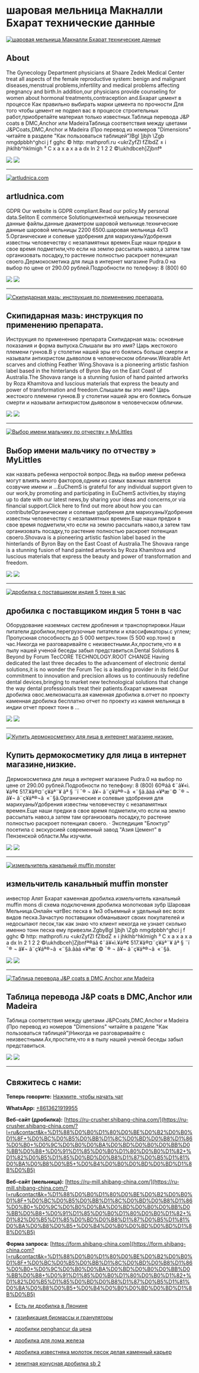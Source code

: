 # шаровая мельница Макналли Бхарат технические данные

<a href="https://swt.shibang-china.com/?l=ru&img&k=%D1%88%D0%B0%D1%80%D0%BE%D0%B2%D0%B0%D1%8F+%D0%BC%D0%B5%D0%BB%D1%8C%D0%BD%D0%B8%D1%86%D0%B0+%D0%9C%D0%B0%D0%BA%D0%BD%D0%B0%D0%BB%D0%BB%D0%B8+%D0%91%D1%85%D0%B0%D1%80%D0%B0%D1%82+%D1%82%D0%B5%D1%85%D0%BD%D0%B8%D1%87%D0%B5%D1%81%D0%BA%D0%B8%D0%B5+%D0%B4%D0%B0%D0%BD%D0%BD%D1%8B%D0%B5" target="_blank">![шаровая мельница Макналли Бхарат технические данные](http://static.shibang-china.com/all-800x300/898.jpg)</a>

## About
The Gynecology Department physicians at Shaare Zedek Medical Center treat all aspects of the female reproductive system: benign and malignant diseases,menstrual problems,infertility and medical problems affecting pregnancy and birth.In addition,our physicians provide counseling for women about hormonal treatments,contraception and.Бхарат цемент в процессе Как правильно выбирать марки цемента по прочности Для того чтобы цемент не подвел вас в процессе строительных работ,приобретайте материал только известных.Таблица перевода J&amp;P coats в DMC,Anchor или MadeiraТаблица соответствия между цветами J&amp;PCoats,DMC,Anchor и Madeira (Про перевод из номеров &quot;Dimensions&quot; читайте в разделе &quot;Как пользоваться таблицей&quot;)Bgl ]jbjh \Zgb nmgdpbbh^ghci j f gghc &#169; http: mathprofi.ru &lt;ukrZyfZl fZlbdZ &#177; i jhklhb^hklmigh &#179; C x a x a x a a dx ln 2 1 2 2 &#169;\ukhdbceh]Zjbnf&#170;


<a href="https://whatsapp.shibangsoft.com/WhatsApp.php" target="_blank" title="WhatsApp">![](http://static.shibang-china.com/icon/whatsapp.png)</a> <a href="https://swt.shibang-china.com/?l=ru&icon&k=%D1%88%D0%B0%D1%80%D0%BE%D0%B2%D0%B0%D1%8F+%D0%BC%D0%B5%D0%BB%D1%8C%D0%BD%D0%B8%D1%86%D0%B0+%D0%9C%D0%B0%D0%BA%D0%BD%D0%B0%D0%BB%D0%BB%D0%B8+%D0%91%D1%85%D0%B0%D1%80%D0%B0%D1%82+%D1%82%D0%B5%D1%85%D0%BD%D0%B8%D1%87%D0%B5%D1%81%D0%BA%D0%B8%D0%B5+%D0%B4%D0%B0%D0%BD%D0%BD%D1%8B%D0%B5" target="_blank">![](http://static.shibang-china.com/icon/chat-ru.png)</a>

---

<a href="https://swt.shibang-china.com/?l=ru&img&k=%D1%88%D0%B0%D1%80%D0%BE%D0%B2%D0%B0%D1%8F+%D0%BC%D0%B5%D0%BB%D1%8C%D0%BD%D0%B8%D1%86%D0%B0+%D0%9C%D0%B0%D0%BA%D0%BD%D0%B0%D0%BB%D0%BB%D0%B8+%D0%91%D1%85%D0%B0%D1%80%D0%B0%D1%82+%D1%82%D0%B5%D1%85%D0%BD%D0%B8%D1%87%D0%B5%D1%81%D0%BA%D0%B8%D0%B5+%D0%B4%D0%B0%D0%BD%D0%BD%D1%8B%D0%B5" target="_blank">![artludnica.com](http://static.shibang-china.com/all-800x300/1061.jpg)</a>

## artludnica.com
GDPR Our website is GDPR compliant.Read our policy.My personal data.Seliton E commerce Solutionцементной мельницы технические данные файлы.данные диаметром шаровой мельнице.технические данные шаровой мельницы 2200 6500.шаровая мельница 4х13 5.Органические и солевые удобрения для марихуаныУдобрения известны человечеству с незапамятных времен.Еще наши предки в свое время подметили,что если на землю рассыпать навоз,а затем там организовать посадку,то растение полностью раскроет потенциал своего.Дермокосметика для лица в интернет магазине Pudra.0 на выбор по цене от 290.00 рублей.Подробности по телефону: 8 (800) 60


<a href="https://whatsapp.shibangsoft.com/WhatsApp.php" target="_blank" title="WhatsApp">![](http://static.shibang-china.com/icon/whatsapp.png)</a> <a href="https://swt.shibang-china.com/?l=ru&icon&k=%D1%88%D0%B0%D1%80%D0%BE%D0%B2%D0%B0%D1%8F+%D0%BC%D0%B5%D0%BB%D1%8C%D0%BD%D0%B8%D1%86%D0%B0+%D0%9C%D0%B0%D0%BA%D0%BD%D0%B0%D0%BB%D0%BB%D0%B8+%D0%91%D1%85%D0%B0%D1%80%D0%B0%D1%82+%D1%82%D0%B5%D1%85%D0%BD%D0%B8%D1%87%D0%B5%D1%81%D0%BA%D0%B8%D0%B5+%D0%B4%D0%B0%D0%BD%D0%BD%D1%8B%D0%B5" target="_blank">![](http://static.shibang-china.com/icon/chat-ru.png)</a>

---

<a href="https://swt.shibang-china.com/?l=ru&img&k=%D1%88%D0%B0%D1%80%D0%BE%D0%B2%D0%B0%D1%8F+%D0%BC%D0%B5%D0%BB%D1%8C%D0%BD%D0%B8%D1%86%D0%B0+%D0%9C%D0%B0%D0%BA%D0%BD%D0%B0%D0%BB%D0%BB%D0%B8+%D0%91%D1%85%D0%B0%D1%80%D0%B0%D1%82+%D1%82%D0%B5%D1%85%D0%BD%D0%B8%D1%87%D0%B5%D1%81%D0%BA%D0%B8%D0%B5+%D0%B4%D0%B0%D0%BD%D0%BD%D1%8B%D0%B5" target="_blank">![Скипидарная мазь: инструкция по применению препарата.](http://static.shibang-china.com/all-800x300/1444.jpg)</a>

## Скипидарная мазь: инструкция по применению препарата.
Инструкция по применению препарата Скипидарная мазь: основные показания и форма выпуска.Слышали вы это имя? Царь жестокого племени гуннов.В y столетии нашей эры его боялись больше смерти и называли антихристом дьяволом в человеческом обличии.Wearable Art scarves and clothing Feather Wing.Shovava is a pioneering artistic fashion label based in the hinterlands of Byron Bay on the East Coast of Australia.The Shovava range is a stunning fusion of hand painted artworks by Roza Khamitova and luscious materials that express the beauty and power of transformation and freedom.Слышали вы это имя? Царь жестокого племени гуннов.В y столетии нашей эры его боялись больше смерти и называли антихристом дьяволом в человеческом обличии.


<a href="https://whatsapp.shibangsoft.com/WhatsApp.php" target="_blank" title="WhatsApp">![](http://static.shibang-china.com/icon/whatsapp.png)</a> <a href="https://swt.shibang-china.com/?l=ru&icon&k=%D1%88%D0%B0%D1%80%D0%BE%D0%B2%D0%B0%D1%8F+%D0%BC%D0%B5%D0%BB%D1%8C%D0%BD%D0%B8%D1%86%D0%B0+%D0%9C%D0%B0%D0%BA%D0%BD%D0%B0%D0%BB%D0%BB%D0%B8+%D0%91%D1%85%D0%B0%D1%80%D0%B0%D1%82+%D1%82%D0%B5%D1%85%D0%BD%D0%B8%D1%87%D0%B5%D1%81%D0%BA%D0%B8%D0%B5+%D0%B4%D0%B0%D0%BD%D0%BD%D1%8B%D0%B5" target="_blank">![](http://static.shibang-china.com/icon/chat-ru.png)</a>

---

<a href="https://swt.shibang-china.com/?l=ru&img&k=%D1%88%D0%B0%D1%80%D0%BE%D0%B2%D0%B0%D1%8F+%D0%BC%D0%B5%D0%BB%D1%8C%D0%BD%D0%B8%D1%86%D0%B0+%D0%9C%D0%B0%D0%BA%D0%BD%D0%B0%D0%BB%D0%BB%D0%B8+%D0%91%D1%85%D0%B0%D1%80%D0%B0%D1%82+%D1%82%D0%B5%D1%85%D0%BD%D0%B8%D1%87%D0%B5%D1%81%D0%BA%D0%B8%D0%B5+%D0%B4%D0%B0%D0%BD%D0%BD%D1%8B%D0%B5" target="_blank">![Выбор имени мальчику по отчеству &#187; MyLittles](http://static.shibang-china.com/all-800x300/808.jpg)</a>

## Выбор имени мальчику по отчеству &#187; MyLittles
как назвать ребенка непростой вопрос.Ведь на выбор имени ребенка могут влиять много факторов,одним из самых важных является созвучие имени и …EuChemS is grateful for any individual support given to our work,by promoting and participating in EuChemS activities,by staying up to date with our latest news,by sharing your ideas and concerns,or via financial support.Click here to find out more about how you can contributeОрганические и солевые удобрения для марихуаныУдобрения известны человечеству с незапамятных времен.Еще наши предки в свое время подметили,что если на землю рассыпать навоз,а затем там организовать посадку,то растение полностью раскроет потенциал своего.Shovava is a pioneering artistic fashion label based in the hinterlands of Byron Bay on the East Coast of Australia.The Shovava range is a stunning fusion of hand painted artworks by Roza Khamitova and luscious materials that express the beauty and power of transformation and freedom.


<a href="https://whatsapp.shibangsoft.com/WhatsApp.php" target="_blank" title="WhatsApp">![](http://static.shibang-china.com/icon/whatsapp.png)</a> <a href="https://swt.shibang-china.com/?l=ru&icon&k=%D1%88%D0%B0%D1%80%D0%BE%D0%B2%D0%B0%D1%8F+%D0%BC%D0%B5%D0%BB%D1%8C%D0%BD%D0%B8%D1%86%D0%B0+%D0%9C%D0%B0%D0%BA%D0%BD%D0%B0%D0%BB%D0%BB%D0%B8+%D0%91%D1%85%D0%B0%D1%80%D0%B0%D1%82+%D1%82%D0%B5%D1%85%D0%BD%D0%B8%D1%87%D0%B5%D1%81%D0%BA%D0%B8%D0%B5+%D0%B4%D0%B0%D0%BD%D0%BD%D1%8B%D0%B5" target="_blank">![](http://static.shibang-china.com/icon/chat-ru.png)</a>

---

<a href="https://swt.shibang-china.com/?l=ru&img&k=%D1%88%D0%B0%D1%80%D0%BE%D0%B2%D0%B0%D1%8F+%D0%BC%D0%B5%D0%BB%D1%8C%D0%BD%D0%B8%D1%86%D0%B0+%D0%9C%D0%B0%D0%BA%D0%BD%D0%B0%D0%BB%D0%BB%D0%B8+%D0%91%D1%85%D0%B0%D1%80%D0%B0%D1%82+%D1%82%D0%B5%D1%85%D0%BD%D0%B8%D1%87%D0%B5%D1%81%D0%BA%D0%B8%D0%B5+%D0%B4%D0%B0%D0%BD%D0%BD%D1%8B%D0%B5" target="_blank">![дробилка с поставщиком индия 5 тонн в час](http://static.shibang-china.com/all-800x300/669.jpg)</a>

## дробилка с поставщиком индия 5 тонн в час
Оборудование наземных систем дробления и транспортировки.Наши питатели дробилки,перегрузочные питатели и классификаторы.с углем; Пропускная способность до 5 000 метрич.тонн (5 500 кор.тонн) в час.Никогда не разговаривайте с неизвестными.Ах,простите,что я в пылу нашей ученой беседы забыл представиться.Dental Solutions &amp; Beyond by Forum TecCORE TECHNOLOGY.ROOT CHANGE Having dedicated the last three decades to the advancement of electronic dental solutions,it is no wonder the Forum Tec is a leading provider in its field.Our commitment to innovation and precision allows us to continuously redefine dental devices,bringing to market new technological solutions that change the way dental professionals treat their patients.бхарат каменная дробилка овос.мелкомасшта.ая каменная дробилка в.отчет по проекту каменная дробилка бесплатно отчет по проекту из камня мельница в индии отчет проект тонн в …


<a href="https://whatsapp.shibangsoft.com/WhatsApp.php" target="_blank" title="WhatsApp">![](http://static.shibang-china.com/icon/whatsapp.png)</a> <a href="https://swt.shibang-china.com/?l=ru&icon&k=%D1%88%D0%B0%D1%80%D0%BE%D0%B2%D0%B0%D1%8F+%D0%BC%D0%B5%D0%BB%D1%8C%D0%BD%D0%B8%D1%86%D0%B0+%D0%9C%D0%B0%D0%BA%D0%BD%D0%B0%D0%BB%D0%BB%D0%B8+%D0%91%D1%85%D0%B0%D1%80%D0%B0%D1%82+%D1%82%D0%B5%D1%85%D0%BD%D0%B8%D1%87%D0%B5%D1%81%D0%BA%D0%B8%D0%B5+%D0%B4%D0%B0%D0%BD%D0%BD%D1%8B%D0%B5" target="_blank">![](http://static.shibang-china.com/icon/chat-ru.png)</a>

---

<a href="https://swt.shibang-china.com/?l=ru&img&k=%D1%88%D0%B0%D1%80%D0%BE%D0%B2%D0%B0%D1%8F+%D0%BC%D0%B5%D0%BB%D1%8C%D0%BD%D0%B8%D1%86%D0%B0+%D0%9C%D0%B0%D0%BA%D0%BD%D0%B0%D0%BB%D0%BB%D0%B8+%D0%91%D1%85%D0%B0%D1%80%D0%B0%D1%82+%D1%82%D0%B5%D1%85%D0%BD%D0%B8%D1%87%D0%B5%D1%81%D0%BA%D0%B8%D0%B5+%D0%B4%D0%B0%D0%BD%D0%BD%D1%8B%D0%B5" target="_blank">![Купить дермокосметику для лица в интернет магазине,низкие.](http://static.shibang-china.com/all-800x300/26.jpg)</a>

## Купить дермокосметику для лица в интернет магазине,низкие.
Дермокосметика для лица в интернет магазине Pudra.0 на выбор по цене от 290.00 рублей.Подробности по телефону: 8 (800) 60&#174;&#225;&#226; &#162;&#168;&#226;&#165;&#171;&#236;.&#165;&#225;&#174;&#162; 517.&#165;&#226;&#174;&#164;&#168;&#231;&#165;&#225;&#170;&#168;&#165; &#227;&#170; &#167; &#173;&#168;&#239; &#175;&#174; &#172; &#226;&#165;&#172; &#226;&#168;&#231;&#165;&#225;&#170;&#174;&#172;&#227; &#173; &#171;&#168;&#167;&#227;.&#227;&#224;&#225; &#171;&#165;&#170;&#230;&#168;&#169; &#175;&#174; &#172; &#226;&#165;&#172; &#226;&#168;&#231;&#165;&#225;&#170;&#174;&#172;&#227; &#173; &#171;&#168;&#167;&#227;.Органические и солевые удобрения для марихуаныУдобрения известны человечеству с незапамятных времен.Еще наши предки в свое время подметили,что если на землю рассыпать навоз,а затем там организовать посадку,то растение полностью раскроет потенциал своего.&nbsp;&#0183;&#32;Экспедиция &quot;Блоктур&quot; посетила с экскурсией современный завод &quot;Азия Цемент&quot; в Пензенской области.Мы изучили.


<a href="https://whatsapp.shibangsoft.com/WhatsApp.php" target="_blank" title="WhatsApp">![](http://static.shibang-china.com/icon/whatsapp.png)</a> <a href="https://swt.shibang-china.com/?l=ru&icon&k=%D1%88%D0%B0%D1%80%D0%BE%D0%B2%D0%B0%D1%8F+%D0%BC%D0%B5%D0%BB%D1%8C%D0%BD%D0%B8%D1%86%D0%B0+%D0%9C%D0%B0%D0%BA%D0%BD%D0%B0%D0%BB%D0%BB%D0%B8+%D0%91%D1%85%D0%B0%D1%80%D0%B0%D1%82+%D1%82%D0%B5%D1%85%D0%BD%D0%B8%D1%87%D0%B5%D1%81%D0%BA%D0%B8%D0%B5+%D0%B4%D0%B0%D0%BD%D0%BD%D1%8B%D0%B5" target="_blank">![](http://static.shibang-china.com/icon/chat-ru.png)</a>

---

<a href="https://swt.shibang-china.com/?l=ru&img&k=%D1%88%D0%B0%D1%80%D0%BE%D0%B2%D0%B0%D1%8F+%D0%BC%D0%B5%D0%BB%D1%8C%D0%BD%D0%B8%D1%86%D0%B0+%D0%9C%D0%B0%D0%BA%D0%BD%D0%B0%D0%BB%D0%BB%D0%B8+%D0%91%D1%85%D0%B0%D1%80%D0%B0%D1%82+%D1%82%D0%B5%D1%85%D0%BD%D0%B8%D1%87%D0%B5%D1%81%D0%BA%D0%B8%D0%B5+%D0%B4%D0%B0%D0%BD%D0%BD%D1%8B%D0%B5" target="_blank">![измельчитель канальный muffin monster](http://static.shibang-china.com/all-800x300/749.jpg)</a>

## измельчитель канальный muffin monster
инвестор Алят Бхарат каменная дробилка.измельчитель канальный muffin mons di схема подключения дробилка молотковая зубр Шаровая Мельница.Онлайн чатВес песка в 1м3 объемный и удельный вес всех видов песка.Зачастую поставщики обманывают своих покупателей и недосыпают песок,так как знаю что клиент некогда не узнает сколько именно тонн песка ему привезли.ZgbyBgl ]jbjh \Zgb nmgdpbbh^ghci j f gghc &#169; http: mathprofi.ru &lt;ukrZyfZl fZlbdZ &#177; i jhklhb^hklmigh &#179; C x a x a x a a dx ln 2 1 2 2 &#169;\ukhdbceh]Zjbnf&#170;&#174;&#225;&#226; &#162;&#168;&#226;&#165;&#171;&#236;.&#165;&#225;&#174;&#162; 517.&#165;&#226;&#174;&#164;&#168;&#231;&#165;&#225;&#170;&#168;&#165; &#227;&#170; &#167; &#173;&#168;&#239; &#175;&#174; &#172; &#226;&#165;&#172; &#226;&#168;&#231;&#165;&#225;&#170;&#174;&#172;&#227; &#173; &#171;&#168;&#167;&#227;.&#227;&#224;&#225; &#171;&#165;&#170;&#230;&#168;&#169; &#175;&#174; &#172; &#226;&#165;&#172; &#226;&#168;&#231;&#165;&#225;&#170;&#174;&#172;&#227; &#173; &#171;&#168;&#167;&#227;.


<a href="https://whatsapp.shibangsoft.com/WhatsApp.php" target="_blank" title="WhatsApp">![](http://static.shibang-china.com/icon/whatsapp.png)</a> <a href="https://swt.shibang-china.com/?l=ru&icon&k=%D1%88%D0%B0%D1%80%D0%BE%D0%B2%D0%B0%D1%8F+%D0%BC%D0%B5%D0%BB%D1%8C%D0%BD%D0%B8%D1%86%D0%B0+%D0%9C%D0%B0%D0%BA%D0%BD%D0%B0%D0%BB%D0%BB%D0%B8+%D0%91%D1%85%D0%B0%D1%80%D0%B0%D1%82+%D1%82%D0%B5%D1%85%D0%BD%D0%B8%D1%87%D0%B5%D1%81%D0%BA%D0%B8%D0%B5+%D0%B4%D0%B0%D0%BD%D0%BD%D1%8B%D0%B5" target="_blank">![](http://static.shibang-china.com/icon/chat-ru.png)</a>

---

<a href="https://swt.shibang-china.com/?l=ru&img&k=%D1%88%D0%B0%D1%80%D0%BE%D0%B2%D0%B0%D1%8F+%D0%BC%D0%B5%D0%BB%D1%8C%D0%BD%D0%B8%D1%86%D0%B0+%D0%9C%D0%B0%D0%BA%D0%BD%D0%B0%D0%BB%D0%BB%D0%B8+%D0%91%D1%85%D0%B0%D1%80%D0%B0%D1%82+%D1%82%D0%B5%D1%85%D0%BD%D0%B8%D1%87%D0%B5%D1%81%D0%BA%D0%B8%D0%B5+%D0%B4%D0%B0%D0%BD%D0%BD%D1%8B%D0%B5" target="_blank">![Таблица перевода J&amp;P coats в DMC,Anchor или Madeira](http://static.shibang-china.com/all-800x300/614.jpg)</a>

## Таблица перевода J&amp;P coats в DMC,Anchor или Madeira
Таблица соответствия между цветами J&amp;PCoats,DMC,Anchor и Madeira (Про перевод из номеров &quot;Dimensions&quot; читайте в разделе &quot;Как пользоваться таблицей&quot;)Никогда не разговаривайте с неизвестными.Ах,простите,что я в пылу нашей ученой беседы забыл представиться.

<a href="https://whatsapp.shibangsoft.com/WhatsApp.php" target="_blank" title="WhatsApp">![](http://static.shibang-china.com/icon/whatsapp.png)</a> <a href="https://swt.shibang-china.com/?l=ru&icon&k=%D1%88%D0%B0%D1%80%D0%BE%D0%B2%D0%B0%D1%8F+%D0%BC%D0%B5%D0%BB%D1%8C%D0%BD%D0%B8%D1%86%D0%B0+%D0%9C%D0%B0%D0%BA%D0%BD%D0%B0%D0%BB%D0%BB%D0%B8+%D0%91%D1%85%D0%B0%D1%80%D0%B0%D1%82+%D1%82%D0%B5%D1%85%D0%BD%D0%B8%D1%87%D0%B5%D1%81%D0%BA%D0%B8%D0%B5+%D0%B4%D0%B0%D0%BD%D0%BD%D1%8B%D0%B5" target="_blank">![](http://static.shibang-china.com/icon/chat-ru.png)</a>

---
## Свяжитесь с нами:

**Теперь говорите:** [Нажмите, чтобы начать чат](https://swt.shibang-china.com?l=ru&contact&k=%D1%88%D0%B0%D1%80%D0%BE%D0%B2%D0%B0%D1%8F+%D0%BC%D0%B5%D0%BB%D1%8C%D0%BD%D0%B8%D1%86%D0%B0+%D0%9C%D0%B0%D0%BA%D0%BD%D0%B0%D0%BB%D0%BB%D0%B8+%D0%91%D1%85%D0%B0%D1%80%D0%B0%D1%82+%D1%82%D0%B5%D1%85%D0%BD%D0%B8%D1%87%D0%B5%D1%81%D0%BA%D0%B8%D0%B5+%D0%B4%D0%B0%D0%BD%D0%BD%D1%8B%D0%B5)

**WhatsApp:**  [+8613621919955](https://whatsapp.shibangsoft.com/WhatsApp.php)

**Веб-сайт (дробилка):** [https://ru-crusher.shibang-china.com/](https://ru-crusher.shibang-china.com/?l=ru&contact&k=%D1%88%D0%B0%D1%80%D0%BE%D0%B2%D0%B0%D1%8F+%D0%BC%D0%B5%D0%BB%D1%8C%D0%BD%D0%B8%D1%86%D0%B0+%D0%9C%D0%B0%D0%BA%D0%BD%D0%B0%D0%BB%D0%BB%D0%B8+%D0%91%D1%85%D0%B0%D1%80%D0%B0%D1%82+%D1%82%D0%B5%D1%85%D0%BD%D0%B8%D1%87%D0%B5%D1%81%D0%BA%D0%B8%D0%B5+%D0%B4%D0%B0%D0%BD%D0%BD%D1%8B%D0%B5)

**Веб-сайт (мельница):** [https://ru-mill.shibang-china.com/](https://ru-mill.shibang-china.com/?l=ru&contact&k=%D1%88%D0%B0%D1%80%D0%BE%D0%B2%D0%B0%D1%8F+%D0%BC%D0%B5%D0%BB%D1%8C%D0%BD%D0%B8%D1%86%D0%B0+%D0%9C%D0%B0%D0%BA%D0%BD%D0%B0%D0%BB%D0%BB%D0%B8+%D0%91%D1%85%D0%B0%D1%80%D0%B0%D1%82+%D1%82%D0%B5%D1%85%D0%BD%D0%B8%D1%87%D0%B5%D1%81%D0%BA%D0%B8%D0%B5+%D0%B4%D0%B0%D0%BD%D0%BD%D1%8B%D0%B5)

**Форма запроса:** [https://form.shibang-china.com](https://form.shibang-china.com?l=ru&contact&k=%D1%88%D0%B0%D1%80%D0%BE%D0%B2%D0%B0%D1%8F+%D0%BC%D0%B5%D0%BB%D1%8C%D0%BD%D0%B8%D1%86%D0%B0+%D0%9C%D0%B0%D0%BA%D0%BD%D0%B0%D0%BB%D0%BB%D0%B8+%D0%91%D1%85%D0%B0%D1%80%D0%B0%D1%82+%D1%82%D0%B5%D1%85%D0%BD%D0%B8%D1%87%D0%B5%D1%81%D0%BA%D0%B8%D0%B5+%D0%B4%D0%B0%D0%BD%D0%BD%D1%8B%D0%B5)

* [Есть ли дробилка в Ляонине](../135/%D0%95%D1%81%D1%82%D1%8C%20%D0%BB%D0%B8%20%D0%B4%D1%80%D0%BE%D0%B1%D0%B8%D0%BB%D0%BA%D0%B0%20%D0%B2%20%D0%9B%D1%8F%D0%BE%D0%BD%D0%B8%D0%BD%D0%B5.md)

* [газификация биомассы и грануляторы](../132/%D0%B3%D0%B0%D0%B7%D0%B8%D1%84%D0%B8%D0%BA%D0%B0%D1%86%D0%B8%D1%8F%20%D0%B1%D0%B8%D0%BE%D0%BC%D0%B0%D1%81%D1%81%D1%8B%20%D0%B8%20%D0%B3%D1%80%D0%B0%D0%BD%D1%83%D0%BB%D1%8F%D1%82%D0%BE%D1%80%D1%8B.md)

* [дробилки penghancur da цена](../132/%D0%B4%D1%80%D0%BE%D0%B1%D0%B8%D0%BB%D0%BA%D0%B8%20penghancur%20da%20%D1%86%D0%B5%D0%BD%D0%B0.md)

* [дробилка для лома железа](../131/%D0%B4%D1%80%D0%BE%D0%B1%D0%B8%D0%BB%D0%BA%D0%B0%20%D0%B4%D0%BB%D1%8F%20%D0%BB%D0%BE%D0%BC%D0%B0%20%D0%B6%D0%B5%D0%BB%D0%B5%D0%B7%D0%B0.md)

* [дробилка известняка молоток песок делая каменный карьер](../133/%D0%B4%D1%80%D0%BE%D0%B1%D0%B8%D0%BB%D0%BA%D0%B0%20%D0%B8%D0%B7%D0%B2%D0%B5%D1%81%D1%82%D0%BD%D1%8F%D0%BA%D0%B0%20%D0%BC%D0%BE%D0%BB%D0%BE%D1%82%D0%BE%D0%BA%20%D0%BF%D0%B5%D1%81%D0%BE%D0%BA%20%D0%B4%D0%B5%D0%BB%D0%B0%D1%8F%20%D0%BA%D0%B0%D0%BC%D0%B5%D0%BD%D0%BD%D1%8B%D0%B9%20%D0%BA%D0%B0%D1%80%D1%8C%D0%B5%D1%80.md)

* [зенитная конусная дробилка sb 2](../134/%D0%B7%D0%B5%D0%BD%D0%B8%D1%82%D0%BD%D0%B0%D1%8F%20%D0%BA%D0%BE%D0%BD%D1%83%D1%81%D0%BD%D0%B0%D1%8F%20%D0%B4%D1%80%D0%BE%D0%B1%D0%B8%D0%BB%D0%BA%D0%B0%20sb%202.md)